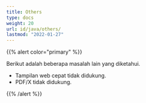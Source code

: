 ```yaml
---
title: Others
type: docs
weight: 20
url: id/java/others/
lastmod: "2022-01-27"
---
```


{{% alert color="primary" %}}

Berikut adalah beberapa masalah lain yang diketahui.

- Tampilan web cepat tidak didukung.
- PDF/X tidak didukung.

{{% /alert %}}